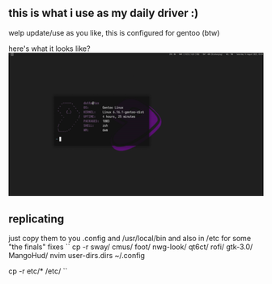 
## this is what i use as my daily driver :)
welp update/use as you like, this is configured for gentoo (btw)

here's what it looks like?
![preview](assets/desktop.png)

## replicating
just copy them to you .config and /usr/local/bin and also in /etc for some "the finals" fixes
``
cp -r sway/ cmus/ foot/ nwg-look/ qt6ct/ rofi/ gtk-3.0/ MangoHud/ nvim user-dirs.dirs ~/.config

cp -r etc/* /etc/
``

